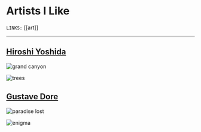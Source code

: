 # Artists I Like
`LINKS:` [[art]]

---
## [Hiroshi Yoshida](https://www.roningallery.com/artists/yoshida-hiroshi)

![grand canyon](https://s3.amazonaws.com/files.collageplatform.com.prod/image_cache/750x500_fit/53a9f162a9aa2ce55975eb59/6043d98d491385a2e3f7eef46f0fac3d.jpeg)

![trees](https://d32dm0rphc51dk.cloudfront.net/JeASY1ogqkIhB-olB7LXRQ/large.jpg)


## [Gustave Dore](https://www.wikiart.org/en/gustave-dore)

![paradise lost](https://uploads7.wikiart.org/images/gustave-dore/paradise-lost-3.jpg!PinterestSmall.jpg)

![enigma](https://uploads7.wikiart.org/images/gustave-dore/the-enigma-1871.jpg)